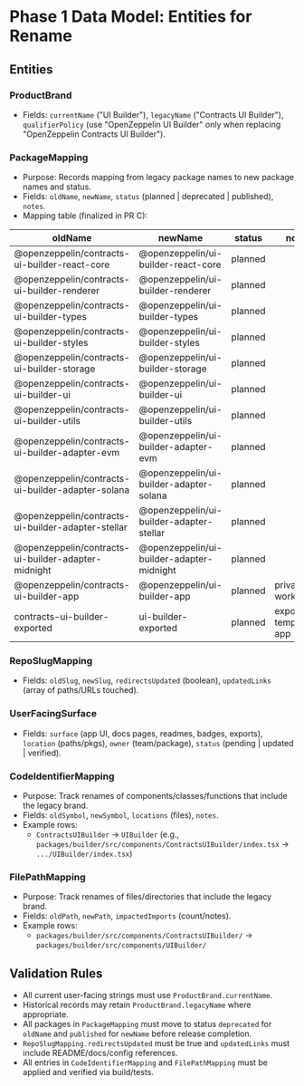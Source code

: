 # Phase 1 Data Model: Entities for Rename

## Entities

### ProductBrand

- Fields: `currentName` ("UI Builder"), `legacyName` ("Contracts UI Builder"), `qualifierPolicy` (use "OpenZeppelin UI Builder" only when replacing "OpenZeppelin Contracts UI Builder").

### PackageMapping

- Purpose: Records mapping from legacy package names to new package names and status.
- Fields: `oldName`, `newName`, `status` (planned | deprecated | published), `notes`.
- Mapping table (finalized in PR C):

| oldName                                             | newName                                   | status  | notes               |
| --------------------------------------------------- | ----------------------------------------- | ------- | ------------------- |
| @openzeppelin/contracts-ui-builder-react-core       | @openzeppelin/ui-builder-react-core       | planned |                     |
| @openzeppelin/contracts-ui-builder-renderer         | @openzeppelin/ui-builder-renderer         | planned |                     |
| @openzeppelin/contracts-ui-builder-types            | @openzeppelin/ui-builder-types            | planned |                     |
| @openzeppelin/contracts-ui-builder-styles           | @openzeppelin/ui-builder-styles           | planned |                     |
| @openzeppelin/contracts-ui-builder-storage          | @openzeppelin/ui-builder-storage          | planned |                     |
| @openzeppelin/contracts-ui-builder-ui               | @openzeppelin/ui-builder-ui               | planned |                     |
| @openzeppelin/contracts-ui-builder-utils            | @openzeppelin/ui-builder-utils            | planned |                     |
| @openzeppelin/contracts-ui-builder-adapter-evm      | @openzeppelin/ui-builder-adapter-evm      | planned |                     |
| @openzeppelin/contracts-ui-builder-adapter-solana   | @openzeppelin/ui-builder-adapter-solana   | planned |                     |
| @openzeppelin/contracts-ui-builder-adapter-stellar  | @openzeppelin/ui-builder-adapter-stellar  | planned |                     |
| @openzeppelin/contracts-ui-builder-adapter-midnight | @openzeppelin/ui-builder-adapter-midnight | planned |                     |
| @openzeppelin/contracts-ui-builder-app              | @openzeppelin/ui-builder-app              | planned | private workspace   |
| contracts-ui-builder-exported                       | ui-builder-exported                       | planned | export template app |

### RepoSlugMapping

- Fields: `oldSlug`, `newSlug`, `redirectsUpdated` (boolean), `updatedLinks` (array of paths/URLs touched).

### UserFacingSurface

- Fields: `surface` (app UI, docs pages, readmes, badges, exports), `location` (paths/pkgs), `owner` (team/package), `status` (pending | updated | verified).

### CodeIdentifierMapping

- Purpose: Track renames of components/classes/functions that include the legacy brand.
- Fields: `oldSymbol`, `newSymbol`, `locations` (files), `notes`.
- Example rows:
  - `ContractsUIBuilder` → `UIBuilder` (e.g., `packages/builder/src/components/ContractsUIBuilder/index.tsx` → `.../UIBuilder/index.tsx`)

### FilePathMapping

- Purpose: Track renames of files/directories that include the legacy brand.
- Fields: `oldPath`, `newPath`, `impactedImports` (count/notes).
- Example rows:
  - `packages/builder/src/components/ContractsUIBuilder/` → `packages/builder/src/components/UIBuilder/`

## Validation Rules

- All current user-facing strings must use `ProductBrand.currentName`.
- Historical records may retain `ProductBrand.legacyName` where appropriate.
- All packages in `PackageMapping` must move to status `deprecated` for `oldName` and `published` for `newName` before release completion.
- `RepoSlugMapping.redirectsUpdated` must be true and `updatedLinks` must include README/docs/config references.
- All entries in `CodeIdentifierMapping` and `FilePathMapping` must be applied and verified via build/tests.
